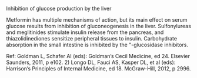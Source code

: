 Inhibition of glucose production by the liver

Metformin has multiple mechanisms of action, but its main effect on serum glucose results from inhibition of gluconeogenesis in the liver. Sulfonylureas and meglitinides stimulate insulin release from the pancreas, and thiazolidinediones sensitize peripheral tissues to insulin. Carbohydrate absorption in the small intestine is inhibited by the "-glucosidase inhibitors.

Ref:  Goldman L, Schafer AI (eds): Goldman’s Cecil Medicine, ed 24. Elsevier Saunders, 2011, p e102. 2) Longo DL, Fauci AS, Kasper DL, et al (eds): Harrison’s Principles of Internal Medicine, ed 18. McGraw-Hill, 2012, p 2996.